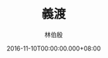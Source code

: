 ---
issue: 198
title: 義渡
author: 林伯殷
language: 饒平
date: 2016-11-10T00:00:00.000+08:00
topic: 抒懷
difficulty: 2
wikidata: Q98096054
wikidata_link: https://www.wikidata.org/wiki/Q98096054
---